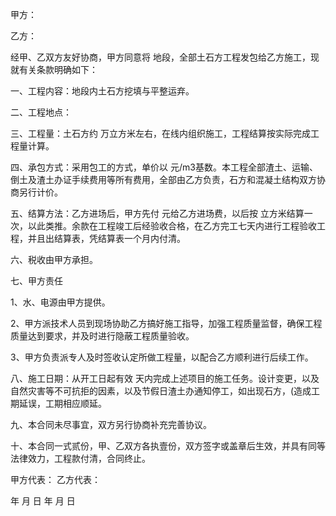 
 


甲方：


乙方：


经甲、乙双方友好协商，甲方同意将 地段，全部土石方工程发包给乙方施工，现就有关条款明确如下：


一、工程内容：地段内土石方挖填与平整运弃。


二、工程地点：


三、工程量：土石方约 万立方米左右，在线内组织施工，工程结算按实际完成工程量计算。


四、承包方式：采用包工的方式，单价以 元/m3基数。本工程全部渣土、运输、倒土及渣土办证手续费用等所有费用，全部由乙方负责，石方和混凝土结构双方协商另行计价。


五、结算方法：乙方进场后，甲方先付 元给乙方进场费，以后按 立方米结算一次，以此类推。余款在工程竣工后经验收合格，在乙方完工七天内进行工程验收工程，并且出结算表，凭结算表一个月内付清。


六、税收由甲方承担。


七、甲方责任


1、水、电源由甲方提供。


2、甲方派技术人员到现场协助乙方搞好施工指导，加强工程质量监督，确保工程质量达到要求，并及时进行隐蔽工程质量验收。


3、甲方负责派专人及时签收认定所做工程量，以配合乙方顺利进行后续工作。


八、施工日期：从开工日起有效 天内完成上述项目的施工任务。设计变更，以及自然灾害等不可抗拒的因素，以及节假日渣土办通知停工，如出现石方，(造成工期延误，工期相应顺延。


九、本合同未尽事宜，双方另行协商补充完善协议。


十、本合同一式贰份，甲、乙双方各执壹份，双方签字或盖章后生效，并具有同等法律效力，工程款付清，合同终止。


甲方代表：    乙方代表：


年 月 日         年 月 日
 


 

 
 
 
 
 
  


  
 

  


  


  
 
 
 
 

